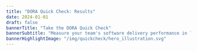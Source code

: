 ```yaml
---
title: "DORA Quick Check: Results"
date: 2024-01-01
draft: false
bannerTitle: "Take the DORA Quick Check"
bannerSubtitle: "Measure your team's software delivery performance in less than a minute! Compare it to the rest of the industry by responding to **four multiple-choice questions**. Compare your team's performance to others, and discover which capabilities you should focus on improving. We don't store your answers or personal information."
bannerHighlightImage: "/img/quickcheck/hero_illustration.svg"
---
```


<!-- sources for the Quick Check single-page application are generated from the /svelte/quick-check-2023 folder, then copied here. -->
<script type="module" src="quickcheck.js"></script>
<link rel="stylesheet" href="quickcheck.css">
<div id="app"></div>
